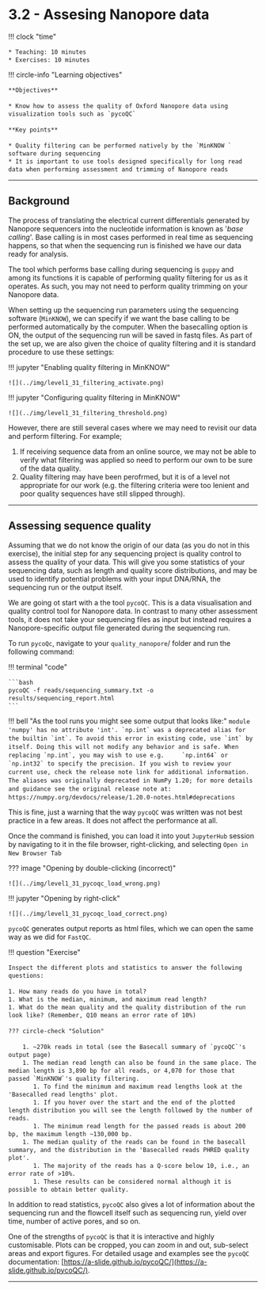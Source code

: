 # 3.2 - Assesing Nanopore data

!!! clock "time"

    * Teaching: 10 minutes
    * Exercises: 10 minutes

!!! circle-info "Learning objectives"

    **Objectives**
    
    * Know how to assess the quality of Oxford Nanopore data using visualization tools such as `pycoQC`
    
    **Key points**

    * Quality filtering can be performed natively by the `MinKNOW ` software during sequencing
    * It is important to use tools designed specifically for long read data when performing assessment and trimming of Nanopore reads

---

## Background

The process of translating the electrical current differentials generated by Nanopore sequencers into the nucleotide information is known as '*base calling*'. Base calling is in most cases performed in real time as sequencing happens, so that when the sequencing run is finished we have our data ready for analysis.

The tool which performs base calling during sequencing is `guppy` and among its functions it is capable of performing quality filtering for us as it operates. As such, you may not need to perform quality trimming on your Nanopore data.

When setting up the sequencing run parameters using the sequencing software (`MinKNOW`), we can specify if we want the base calling to be performed automatically by the computer. When the basecalling option is ON, the output of the sequencing run will be saved in fastq files. As part of the set up, we are also given the choice of quality filtering and it is standard procedure to use these settings:

!!! jupyter "Enabling quality filtering in MinKNOW"

    ![](../img/level1_31_filtering_activate.png)

!!! jupyter "Configuring quality filtering in MinKNOW"

    ![](../img/level1_31_filtering_threshold.png)

However, there are still several cases where we may need to revisit our data and perform filtering. For example;

1. If receiving sequence data from an online source, we may not be able to verify what filtering was applied so need to perform our own to be sure of the data quality.
1. Quality filtering may have been perofrmed, but it is of a level not appropriate for our work (e.g. the filtering criteria were too lenient and poor quality sequences have still slipped through).

---

## Assessing sequence quality

Assuming that we do not know the origin of our data (as you do not in this exercise), the initial step for any sequencing project is quality control to assess the quality of your data. This will give you some statistics of your sequencing data, such as length and quality score distributions, and may be used to identify potential problems with your input DNA/RNA, the sequencing run or the output itself.

We are going ot start with a the tool `pycoQC`. This is a data visualisation and quality control tool for Nanopore data. In contrast to many other assessment tools, it does not take your sequencing files as input but instead requires a Nanopore-specific output file generated during the sequencing run.

To run `pycoQc`, navigate to your `quality_nanopore`/ folder and run the following command:

!!! terminal "code"

    ```bash
    pycoQC -f reads/sequencing_summary.txt -o results/sequencing_report.html
    ```

!!! bell "As the tool runs you might see some output that looks like:"
    ```
    module 'numpy' has no attribute 'int'.
    `np.int` was a deprecated alias for the builtin `int`. To avoid this error in existing code, use `int` by itself. Doing this will not modify any behavior and is safe. When replacing `np.int`, you may wish to use e.g.     `np.int64` or `np.int32` to specify the precision. If you wish to review your current use, check the release note link for additional information.
    The aliases was originally deprecated in NumPy 1.20; for more details and guidance see the original release note at:
        https://numpy.org/devdocs/release/1.20.0-notes.html#deprecations
    ```

This is fine, just a warning that the way `pycoQC` was written was not best practice in a few areas. It does not affect the performance at all.

Once the command is finished, you can load it into yout `JupyterHub` session by navigating to it in the file browser, right-clicking, and selecting `Open in New Browser Tab`

??? image "Opening by double-clicking (incorrect)"

    ![](../img/level1_31_pycoqc_load_wrong.png)

!!! jupyter "Opening by right-click"

    ![](../img/level1_31_pycoqc_load_correct.png)

`pycoQC`  generates output reports as html files, which we can open the same way as we did for `FastQC`.

!!! question "Exercise"

    Inspect the different plots and statistics to answer the following questions:

    1. How many reads do you have in total?
    1. What is the median, minimum, and maximum read length?
    1. What do the mean quality and the quality distribution of the run look like? (Remember, Q10 means an error rate of 10%)

    ??? circle-check "Solution"

        1. ~270k reads in total (see the Basecall summary of `pycoQC`'s output page)
        1. The median read length can also be found in the same place. The median length is 3,890 bp for all reads, or 4,070 for those that passed `MinKNOW`'s quality filtering.
           1. To find the minimum and maximum read lengths look at the 'Basecalled read lengths' plot.
           1. If you hover over the start and the end of the plotted length distribution you will see the length followed by the number of reads.
           1. The minimum read length for the passed reads is about 200 bp, the maximum length ~130,000 bp.
        1. The median quality of the reads can be found in the basecall summary, and the distribution in the 'Basecalled reads PHRED quality plot'.
           1. The majority of the reads has a Q-score below 10, i.e., an error rate of >10%.
           1. These results can be considered normal although it is possible to obtain better quality.

In addition to read statistics, `pycoQC` also gives a lot of information about the sequencing run and the flowcell itself such as sequencing run, yield over time, number of active pores, and so on.

One of the strengths of `pycoQC` is that it is interactive and highly customisable. Plots can be cropped, you can zoom in and out, sub-select areas and export figures. For detailed usage and examples see the `pycoQC` documentation: [https://a-slide.github.io/pycoQC/](https://a-slide.github.io/pycoQC/).

---

